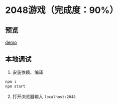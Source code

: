 # 2048游戏（完成度：90%）

## 预览

[demo](https://shhdgit.github.io/2018-contest/dist)

## 本地调试

1. 安装依赖、编译

```sh
npm i
npm start
```

2. 打开浏览器输入 `localhost:2048`
